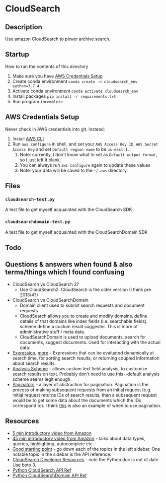 # CloudSearch

## Description 
Use amazon CloudSearch to power archive search. 

## Startup
How to run the contents of this directory
1. Make sure you have [AWS Credentials Setup](#aws-credentials-setup)
1. Create conda environment `conda create -n cloudsearch_env python=3.7.4`
2. Activate conda environment `conda activate cloudsearch_env`
3. Install packages `pip install -r requirements.txt`
4. Run program `incomplete`

## AWS Credentials Setup
Never check in AWS credentials into git. Instead:
1. Install [AWS CLI](https://docs.aws.amazon.com/cli/latest/userguide/install-cliv2.html)
2. Run `aws configure` in shell, and set your `AWS Access Key ID`, `AWS Secret Access Key` and set `Default region name` to be `us-east-1`.
   1. Note: currently, I don't know what to set as `Default output format`, so I just left it blank.
   2. You can always run `aws configure` again to update these values
   3. Note: your data will be saved to the `~/.aws` directory.

## Files

### `cloudsearch-test.py`
A test file to get myself acquainted with the CloudSearch SDK

### `cloudsearchdomain-test.py`
A test file to get myself acquainted with the CloudSearchDomain SDK

## Todo

## Questions & answers when found & also terms/things which I found confusing
- CloudSearch vs CloudSearch 2?
  - Use CloudSearch2. CloudSearch is the older version (I think pre 2013/4?)
- CloudSearch vs CloudSearchDomain
  - Domain client used to submit search requests and document requests
  - CloudSearch allows you to create and modify domains, define details of that domains like index fields (i.e. searchable fields), scheme define a custom result suggester. This is more of administrative stuff / meta data.
  - CloudSearchDomain is used to upload documents, search for documents, suggest documents. Used for interacting with the actual data.
- [Expression](https://docs.aws.amazon.com/cloudsearch/latest/developerguide/API_Expression.html), [more](https://docs.aws.amazon.com/cloudsearch/latest/developerguide/configuring-expressions.html) - Expressions that can be evaluated dynamically at search time, for sorting search results, or returning coupled information about search results. 
- [Analysis Scheme](https://docs.aws.amazon.com/cloudsearch/latest/developerguide/configuring-analysis-schemes.html) - allows custom text field analysis, to customize search results on text. Probably don't need to use this--default analysis scheme seems legit enough.
- [Paginators](https://boto3.amazonaws.com/v1/documentation/api/latest/guide/paginators.html) - a layer of abstraction for pagination. Pagination is the process of making subsequent requests from an initial request (e.g. initial request returns IDs of search results, then a subsequent request would be to get some data about the documents which the IDs correspond to). I think [this](https://docs.aws.amazon.com/cloudsearch/latest/developerguide/paginating-results.html) is also an example of when to use pagination. 

## Resources
- [5 min introductory video from Amazon](https://www.youtube.com/watch?v=gpG16MFnEH8)
- [45 min introductory video from Amazon](https://www.youtube.com/watch?v=MaKiGbLEDxg) - talks about data types, queries, highlighting, autocomplete etc. 
- [Good starting point](https://docs.aws.amazon.com/cloudsearch/latest/developerguide/what-is-cloudsearch.html) - go down each of the topics in the left sidebar. One notable topic in the sidebar is the API reference. 
- [CloudSearch Developer Resources](https://aws.amazon.com/cloudsearch/developer-resources/) - note the Python doc is out of date. Use boto 3.
- [Python CloudSearch API Ref](https://boto3.amazonaws.com/v1/documentation/api/latest/reference/services/cloudsearch.html)
- [Python CloudSearchDomain API Ref](https://boto3.amazonaws.com/v1/documentation/api/latest/reference/services/cloudsearchdomain.html)